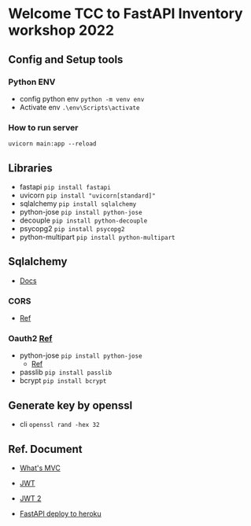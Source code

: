 # Welcome TCC to FastAPI Inventory workshop 2022

## Config and Setup tools
### Python ENV
* config python env
    `python -m venv env`
* Activate env
    `.\env\Scripts\activate`

### How to run server
`uvicorn main:app --reload`

## Libraries
* fastapi `pip install fastapi`
* uvicorn `pip install "uvicorn[standard]"`
* sqlalchemy `pip install sqlalchemy`
* python-jose `pip install python-jose`
* decouple `pip install python-decouple`
* psycopg2 `pip install psycopg2`
* python-multipart `pip install python-multipart`

## Sqlalchemy
* [Docs](https://docs.sqlalchemy.org/en/14/orm/quickstart.html)

### CORS 
* [Ref](https://fastapi.tiangolo.com/tutorial/cors/)

### Oauth2 [Ref](https://fastapi.tiangolo.com/tutorial/security/oauth2-jwt/)
* python-jose `pip install python-jose`
    * [Ref](https://github.com/mpdavis/python-jose)
* passlib `pip install passlib`
* bcrypt `pip install bcrypt`

## Generate key by openssl
* cli `openssl rand -hex 32`

## Ref. Document
* [What's MVC](https://medium.com/computer-science-kmitl/%E0%B8%81%E0%B8%B2%E0%B8%A3%E0%B9%80%E0%B8%82%E0%B8%B5%E0%B8%A2%E0%B8%99%E0%B9%82%E0%B8%9B%E0%B8%A3%E0%B9%81%E0%B8%81%E0%B8%A3%E0%B8%A1%E0%B9%81%E0%B8%9A%E0%B8%9A-mvc-%E0%B8%84%E0%B8%B7%E0%B8%AD%E0%B8%AD%E0%B8%B0%E0%B9%84%E0%B8%A3-57112d932dde)
* [JWT](https://medium.com/rootusercc/json-web-token-%E0%B8%A1%E0%B8%B2%E0%B8%95%E0%B8%A3%E0%B8%90%E0%B8%B2%E0%B8%99%E0%B9%83%E0%B8%AB%E0%B8%A1%E0%B9%88-%E0%B9%83%E0%B8%99%E0%B8%81%E0%B8%B2%E0%B8%A3%E0%B8%97%E0%B8%B3-authentication-b0760dd9acd1)

* [JWT 2](https://www.devahoy.com/blog/2016/07/understanding-token-and-jwt-create-authentication-with-hapijs)

* [FastAPI deploy to heroku](https://stackoverflow.com/questions/68600980/deploying-fastapi-to-heroku-fails)